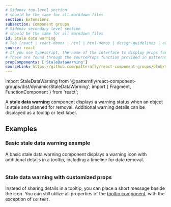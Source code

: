 ```yaml
---
# Sidenav top-level section
# should be the same for all markdown files
section: Extensions
subsection: Component groups
# Sidenav secondary level section
# should be the same for all markdown files
id: Stale data warning
# Tab (react | react-demos | html | html-demos | design-guidelines | accessibility)
source: react
# If you use typescript, the name of the interface to display props for
# These are found through the sourceProps function provided in patternfly-docs.source.js
propComponents: ['StaleDataWarning']
sourceLink: https://github.com/patternfly/react-component-groups/blob/main/packages/module/patternfly-docs/content/extensions/component-groups/examples/StaleDataWarning/StaleDataWarning.md
---
```


import StaleDataWarning from '@patternfly/react-component-groups/dist/dynamic/StaleDataWarning';
import { Fragment, FunctionComponent } from 'react';

A **stale data warning** component displays a warning status when an object is stale and planned for removal. Additional warning details can be displayed as a tooltip or text label.

## Examples

### Basic stale data warning example

A basic stale data warning component displays a warning icon with additional details in a tooltip, including a timeline for data removal.

```js file="./StaleDataWarningExample.tsx"

```

### Stale data warning with customized props

Instead of sharing details in a tooltip, you can place a short message beside the icon. You can still utilize all properties of the [tooltip component](/components/tooltip), with the exception of `content`.

```js file="./StaleDataWarningCustomExample.tsx"

```

